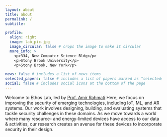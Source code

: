 ```yaml
---
layout: about
title: about
permalink: /
subtitle:

profile:
  align: right
  image: lab_pic.jpg
  image_circular: false # crops the image to make it circular
  more_info: >
    <p>334, New Computer Science Bldg</p>
    <p>Stony Brook University</p>
    <p>Stony Brook, New York</p>

news: false # includes a list of news items
selected_papers: false # includes a list of papers marked as "selected={true}"
social: false # includes social icons at the bottom of the page
---
```


Welcome to Ethos Lab, led by [Prof. Amir Rahmati](https://amir.rahmati.com) Here, we focus on improving the security of emerging technologies, including IoT, ML, and AR systems. Our work involves designing, building, and evaluating systems that tackle security challenges in these domains. As we move towards a world where many resource- and energy-limited devices have access to our data & activities, our research creates an avenue for these devices to incorporate security in their design.

